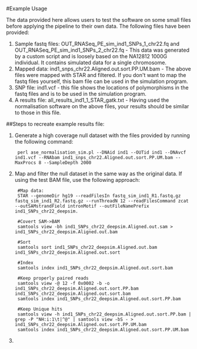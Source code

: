 #Example Usage

The data provided here allows users to test the software on some small files before applying the pipeline to their own data.  The following files have been provided:

1. Sample fastq files: OUT_RNASeq_PE_sim_ind1_SNPs_1_chr22.fq and OUT_RNASeq_PE_sim_ind1_SNPs_2_chr22.fq - This data was generated by a custom script and is loosely based on the NA12812 1000G individual. It contains simulated data for a single chromosome.
2. Mapped data: ind1_snps_chr22.Aligned.out.sort.PP.UM.bam - The above files were mapped with STAR and filtered.  If you don't want to map the fastq files yourself, this bam file can be used in the simulation program.
3. SNP file: ind1.vcf - this file shows the locations of polymorphisms in the fastq files and is to be used in the simulation program.
4. A results file: all_results_ind1_1_STAR_gatk.txt - Having used the normalisation software on the above files, your results should be similar to those in this file. 

##Steps to recreate example results file:

1. Generate a high coverage null dataset with the files provided by running the following command:

        perl ase_normalisation_sim.pl --DNAid ind1 --OUTid ind1 --DNAvcf ind1.vcf --RNAbam ind1_snps_chr22.Aligned.out.sort.PP.UM.bam --MaxProcs 8 --SampleDepth 2000

2. Map and filter the null dataset in the same way as the original data.  If using the test BAM file, use the following approach:

        #Map data:
        STAR --genomeDir hg19 --readFilesIn fastq_sim_ind1_R1.fastq.gz fastq_sim_ind1_R2.fastq.gz --runThreadN 12 --readFilesCommand zcat --outSAMstrandField intronMotif --outFileNamePrefix ind1_SNPs_chr22_deepsim.
        
        #Covert SAM->BAM
        samtools view -bh ind1_SNPs_chr22_deepsim.Aligned.out.sam > ind1_SNPs_chr22_deepsim.Aligned.out.bam
        
        #Sort
        samtools sort ind1_SNPs_chr22_deepsim.Aligned.out.bam ind1_SNPs_chr22_deepsim.Aligned.out.sort
        
        #Index
        samtools index ind1_SNPs_chr22_deepsim.Aligned.out.sort.bam
        
        #Keep properly paired reads
        samtools view -@ 12 -f 0x0002 -b -o ind1_SNPs_chr22_deepsim.Aligned.out.sort.PP.bam ind1_SNPs_chr22_deepsim.Aligned.out.sort.bam
        samtools index ind1_SNPs_chr22_deepsim.Aligned.out.sort.PP.bam
        
        #Keep Unique hits
        samtools view -h ind1_SNPs_chr22_deepsim.Aligned.out.sort.PP.bam | grep -P "NH:i:1\t|^@" | samtools view -bS - > ind1_SNPs_chr22_deepsim.Aligned.out.sort.PP.UM.bam
        samtools index ind1_SNPs_chr22_deepsim.Aligned.out.sort.PP.UM.bam

3. 
        
